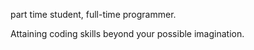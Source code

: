 
<!--
**tinegaCollins/tinegaCollins** is a ✨ _special_ ✨ repository because its `README.md` (this file) appears on your GitHub profile.-->

part time student, full-time programmer.

Attaining coding skills beyond your possible imagination.
